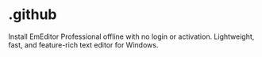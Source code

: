 # .github
Install EmEditor Professional offline with no login or activation. Lightweight, fast, and feature-rich text editor for Windows.
